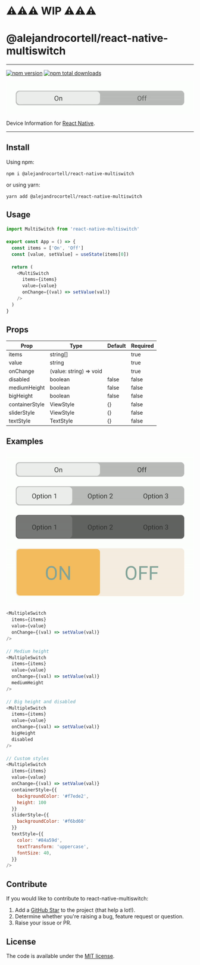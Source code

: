 # ⚠️⚠️⚠️ WIP ⚠️⚠️⚠️

# @alejandrocortell/react-native-multiswitch

---

[![npm version](https://badge.fury.io/js/@alejandrocortell%2Freact-native-multiswitch.svg)](https://badge.fury.io/js/@alejandrocortell%2Freact-native-multiswitch)
[![npm total downloads](https://img.shields.io/npm/dt/@alejandrocortell/react-native-multiswitch.svg)](https://img.shields.io/npm/dt/@alejandrocortell/react-native-multiswitch.svg)

![alt react-native-multiswitch example](./examples/example1.gif)

Device Information for [React Native](https://github.com/facebook/react-native).

---

## Install

Using npm:

```Shell
npm i @alejandrocortell/react-native-multiswitch
```

or using yarn:

```Shell
yarn add @alejandrocortell/react-native-multiswitch
```

## Usage

```javascript
import MultiSwitch from 'react-native-multiswitch'

export const App = () => {
  const items = ['On', 'Off']
  const [value, setValue] = useState(items[0])

  return (
    <MultiSwitch
      items={items}
      value={value}
      onChange={(val) => setValue(val)}
    />
  )
}
```

## Props

| Prop           | Type                    | Default | Required |
| -------------- | ----------------------- | ------- | -------- |
| items          | string[]                |         | true     |
| value          | string                  |         | true     |
| onChange       | (value: string) => void |         | true     |
| disabled       | boolean                 | false   | false    |
| mediumHeight   | boolean                 | false   | false    |
| bigHeight      | boolean                 | false   | false    |
| containerStyle | ViewStyle               | {}      | false    |
| sliderStyle    | ViewStyle               | {}      | false    |
| textStyle      | TextStyle               | {}      | false    |

## Examples

![alt react-native-multiswitch](./examples/example2.gif)

```javascript
<MultipleSwitch
  items={items}
  value={value}
  onChange={(val) => setValue(val)}
/>

// Medium height
<MultipleSwitch
  items={items}
  value={value}
  onChange={(val) => setValue(val)}
  mediumHeight
/>

// Big height and disabled
<MultipleSwitch
  items={items}
  value={value}
  onChange={(val) => setValue(val)}
  bigHeight
  disabled
/>

// Custom styles
<MultipleSwitch
  items={items}
  value={value}
  onChange={(val) => setValue(val)}
  containerStyle={{
    backgroundColor: '#f7ede2',
    height: 100
  }}
  sliderStyle={{
    backgroundColor: '#f6bd60'
  }}
  textStyle={{
    color: '#84a59d',
    textTransform: 'uppercase',
    fontSize: 40,
  }}
/>
```

## Contribute

If you would like to contribute to react-native-multiswitch:

1. Add a [GitHub Star](https://github.com/alejandrocortell/react-native-multiswitch) to the project (that help a lot!).
2. Determine whether you're raising a bug, feature request or question.
3. Raise your issue or PR.

## License

The code is available under the [MIT license](LICENSE.txt).
